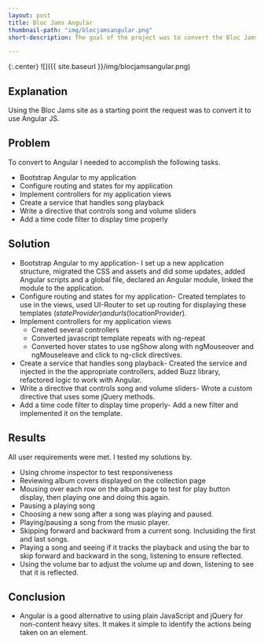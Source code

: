 ```yaml
---
layout: post
title: Bloc Jams Angular
thumbnail-path: "img/blocjamsangular.png"
short-description: The goal of the project was to convert the Bloc Jams site to an Angular application.

---
```


{:.center}
![]({{ site.baseurl }}/img/blocjamsangular.png)

## Explanation

Using the Bloc Jams site as a starting point the request was to convert it to use Angular JS.

## Problem

To convert to Angular I needed to accomplish the following tasks.
* Bootstrap Angular to my application
* Configure routing and states for my application
* Implement controllers for my application views
* Create a service that handles song playback
* Write a directive that controls song and volume sliders
* Add a time code filter to display time properly

## Solution

* Bootstrap Angular to my application- I set up a new application structure, migrated the CSS and assets and did some updates, added Angular scripts and a global file, declared an Angular module, linked the module to the application.  
* Configure routing and states for my application- Created templates to use in the views, used UI-Router to set up routing for displaying these templates ($stateProvider) and urls ($locationProvider).
* Implement controllers for my application views
  * Created several controllers
  * Converted javascript template repeats with ng-repeat
  * Converted hover states to use ngShow along with ngMouseover and ngMouseleave and click to ng-click directives.
* Create a service that handles song playback- Created the service and injected in the the appropriate controllers, added Buzz library, refactored logic to work with Angular.
* Write a directive that controls song and volume sliders- Wrote a custom directive that uses some jQuery methods.
* Add a time code filter to display time properly- Add a new filter and implemented it on the template.

## Results
All user requirements were met. I tested my solutions by.
* Using chrome inspector to test responsiveness
* Reviewing album covers displayed on the collection page
* Mousing over each row on the album page to test for play button display, then playing one and doing this again.
* Pausing a playing song
* Choosing a new song after a song was playing and paused.
* Playing/pausing a song from the music player.
* Skipping forward and backward from a current song. Inclusiding the first and last songs.
* Playing a song and seeing if it tracks the playback and using the bar to skip forward and backward in the song, listening to ensure reflected.
* Using the volume bar to adjust the volume up and down, listening to see that it is reflected.

## Conclusion
* Angular is a good alternative to using plain JavaScript and jQuery for non-content heavy sites. It makes it simple to identify the actions being taken on an element.
